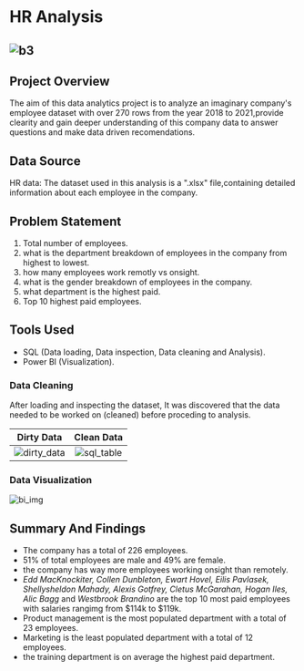 # HR Analysis

![b3](https://github.com/stephen-dk/HR-Analysis/assets/144712896/dc54140a-c90d-494a-b78e-83b246be4eae)
--
## Project Overview

The aim of this data analytics project is to analyze an imaginary company's employee dataset with over 270 rows from the year 2018 to 2021,provide clearity and gain deeper understanding of this company data to answer questions and make data driven recomendations. 

## Data Source

HR data: The dataset used in this analysis is a ".xlsx" file,containing detailed information about each employee in the company.

## Problem Statement

1. Total number of employees.
2. what is the department breakdown of employees in the company from highest to lowest.
3. how many employees work remotly vs onsight.
4. what is the gender breakdown of employees in the company.
5. what department is the highest paid.
6. Top 10 highest paid employees.

## Tools Used
- SQL (Data loading, Data inspection, Data cleaning and Analysis).
- Power BI (Visualization).

### Data Cleaning

After loading and inspecting the dataset, It was discovered that the data needed to be worked on (cleaned) before proceding to analysis.

Dirty Data   |Clean Data
:-----------:|:----------:
![dirty_data](https://github.com/stephen-dk/HR-Analysis/assets/144712896/11a09668-3f60-425a-928e-c44750cab588)|![sql_table](https://github.com/stephen-dk/HR-Analysis/assets/144712896/eb36b515-73b7-48f3-ad0d-7336b5997f92)

### Data Visualization

![bi_img](https://github.com/stephen-dk/HR-Analysis/assets/144712896/1a6f0033-9666-4834-840c-77c6d68a9f61)

## Summary And Findings

- The company has a total of 226 employees.
- 51% of total employees are male and 49% are female.
- the company has way more employees working onsight than remotely.
- _Edd  MacKnockiter, Collen Dunbleton, Ewart Hovel, Eilis Pavlasek, Shellysheldon Mahady, Alexis Gotfrey, Cletus McGarahan, Hogan Iles, Alic Bagg_ and _Westbrook Brandino_ are the top 10 most paid employees with salaries rangimg from $114k to $119k.
- Product management is the most populated department with a total of 23 employees.
- Marketing is the least populated department with a total of 12 employees.
- the training department is on average the highest paid department.

   



